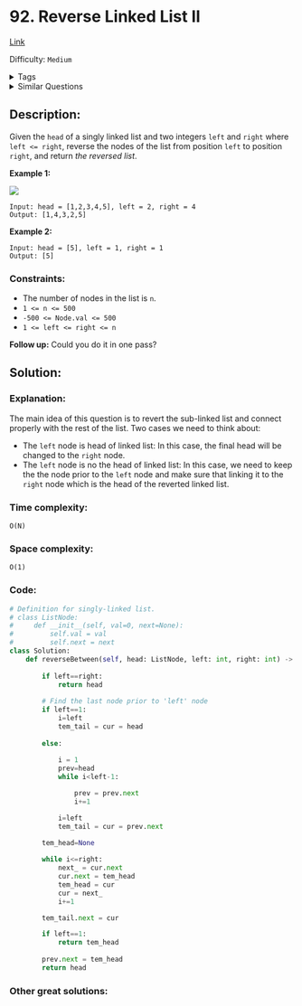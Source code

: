 # 92. Reverse Linked List II
[Link](https://leetcode.com/problems/reverse-linked-list-ii/)

Difficulty: `Medium`

<details>
<summary> Tags</summary>

`Linked List`
</details>

<details>
<summary> Similar Questions</summary>

[Reverse Linked List](https://leetcode.com/problems/reverse-linked-list/)	`Easy`


</details>

## Description:  
Given the `head` of a singly linked list and two integers `left` and `right`
where `left <= right`, reverse the nodes of the list from position `left` to
position `right`, and return _the reversed list_.



**Example 1:**

![](https://assets.leetcode.com/uploads/2021/02/19/rev2ex2.jpg)

    
    
    Input: head = [1,2,3,4,5], left = 2, right = 4
    Output: [1,4,3,2,5]
    

**Example 2:**

    
    
    Input: head = [5], left = 1, right = 1
    Output: [5]
    



### Constraints:

  * The number of nodes in the list is `n`.
  * `1 <= n <= 500`
  * `-500 <= Node.val <= 500`
  * `1 <= left <= right <= n`



**Follow up:** Could you do it in one pass?



## Solution:  


### Explanation:  

The main idea of this question is to revert the sub-linked list and connect properly with the rest of the list.
Two cases we need to think about:

 - The `left` node is head of linked list:
    In this case, the final head will be changed to the `right` node.
 - The `left` node is no the head of linked list:
    In this case, we need to keep the the node prior to the `left` node and make sure that linking it to the `right` node which is the head of the reverted linked list.

### Time complexity:  
`O(N)`  


### Space complexity:  
`O(1)`  


### Code:  
```python
# Definition for singly-linked list.
# class ListNode:
#     def __init__(self, val=0, next=None):
#         self.val = val
#         self.next = next
class Solution:
    def reverseBetween(self, head: ListNode, left: int, right: int) -> ListNode:
        
        if left==right:
            return head
        
        # Find the last node prior to 'left' node
        if left==1:
            i=left
            tem_tail = cur = head
            
        else:
            
            i = 1
            prev=head
            while i<left-1:

                prev = prev.next
                i+=1

            i=left
            tem_tail = cur = prev.next

        tem_head=None
        
        while i<=right:
            next_ = cur.next
            cur.next = tem_head
            tem_head = cur
            cur = next_
            i+=1

        tem_tail.next = cur

        if left==1: 
            return tem_head
        
        prev.next = tem_head
        return head  
```


### Other great solutions:

